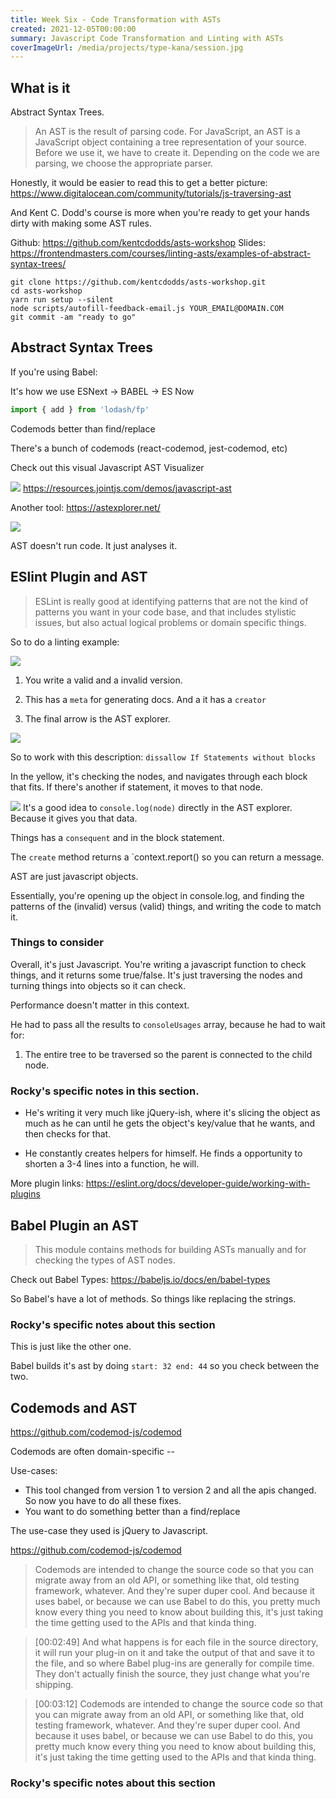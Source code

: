 ```yaml
---
title: Week Six - Code Transformation with ASTs
created: 2021-12-05T00:00:00
summary: Javascript Code Transformation and Linting with ASTs
coverImageUrl: /media/projects/type-kana/session.jpg
---
```


<script context="module">
  import { load } from "./_load"
  export { load }
</script>

## What is it

Abstract Syntax Trees. 

> An AST is the result of parsing code. For JavaScript, an AST is a JavaScript object containing a tree representation of your source. Before we use it, we have to create it. Depending on the code we are parsing, we choose the appropriate parser.

Honestly, it would be easier to read this to get a better picture:
https://www.digitalocean.com/community/tutorials/js-traversing-ast

And Kent C. Dodd's course is more when you're ready to get your hands dirty with making some AST rules.


Github: https://github.com/kentcdodds/asts-workshop
Slides: https://frontendmasters.com/courses/linting-asts/examples-of-abstract-syntax-trees/

```
git clone https://github.com/kentcdodds/asts-workshop.git
cd asts-workshop
yarn run setup --silent
node scripts/autofill-feedback-email.js YOUR_EMAIL@DOMAIN.COM
git commit -am "ready to go"
```


## Abstract Syntax Trees

If you're using Babel: 

It's how we use ESNext -> BABEL -> ES Now

```js
import { add } from 'lodash/fp'

```

Codemods better than find/replace

There's a bunch of codemods  (react-codemod, jest-codemod, etc)

Check out this visual Javascript AST Visualizer

![](https://resources.jointjs.com/demos/javascript-ast)
https://resources.jointjs.com/demos/javascript-ast


Another tool:
https://astexplorer.net/

![](https://i.imgur.com/rjstvCE.png)


AST doesn't run code. It just analyses it. 

## ESlint Plugin and AST

> ESLint is really good at identifying patterns that are not the kind of patterns you want in your code base, and that includes stylistic issues, but also actual logical problems or domain specific things.

So to do a linting example:


![](https://i.imgur.com/h9eTahx.png)

1. You write a valid and a invalid version.

2. This has a `meta` for generating docs. And a it has a `creator`

3. The final arrow is the AST explorer.

![](https://i.imgur.com/xJsMJca.png)

So to work with this description: 
`dissallow If Statements without blocks`

In the yellow, it's checking the nodes, and navigates through each block that fits. 
If there's another if statement, it moves to that node. 


![](https://i.imgur.com/B6AZUML.png)
It's a good idea to `console.log(node)` directly in the AST explorer.
Because it gives you that data.

Things has a `consequent` and in the block statement.

The `create` method returns a `context.report()
so you can return a message.

AST are just javascript objects.

Essentially, you're opening up the object in console.log, and finding the patterns of the (invalid) versus (valid) things, and writing the code to match it.



### Things to consider
Overall, it's just Javascript. You're writing a javascript function to check things, and it returns some true/false.
It's just traversing the nodes and turning things into objects so it can check.

Performance doesn't matter in this context.

He had to pass all the results to `consoleUsages` array, because he had to wait for:

1. The entire tree to be traversed so the parent is connected to the child node.

### Rocky's specific notes in this section.

* He's writing it very much like jQuery-ish, where it's slicing the object as much as he can until he gets the object's key/value that he wants, and then checks for that. 

* He constantly creates helpers for himself. He finds a opportunity to shorten a 3-4 lines into a function, he will.

More plugin links:
https://eslint.org/docs/developer-guide/working-with-plugins

## Babel Plugin an AST


> This module contains methods for building ASTs manually and for checking the types of AST nodes.

Check out Babel Types: https://babeljs.io/docs/en/babel-types

So Babel's have a lot of methods. So things like replacing the strings.

### Rocky's specific notes about this section

This is just like the other one. 

Babel builds it's ast by doing `start: 32 end: 44` so you check between the two. 

## Codemods and AST

https://github.com/codemod-js/codemod

Codemods are often domain-specific -- 

Use-cases:

* This tool changed from version 1 to version 2 and all the apis changed. So now you have to do all these fixes.
* You want to do something better than a find/replace

The use-case they used is jQuery to Javascript.


https://github.com/codemod-js/codemod

> Codemods are intended to change the source code so that you can migrate away from an old API, or something like that, old testing framework, whatever. And they're super duper cool. And because it uses babel, or because we can use Babel to do this, you pretty much know every thing you need to know about building this, it's just taking the time getting used to the APIs and that kinda thing.

> [00:02:49]
> And what happens is for each file in the source directory, it will run your plug-in on it and take the output of that and save it to the file, and so where Babel plug-ins are generally for compile time. They don't actually finish the source, they just change what you're shipping.

> [00:03:12]
> Codemods are intended to change the source code so that you can migrate away from an old API, or something like that, old testing framework, whatever. And they're super duper cool. And because it uses babel, or because we can use Babel to do this, you pretty much know every thing you need to know about building this, it's just taking the time getting used to the APIs and that kinda thing.

### Rocky's specific notes about this section




